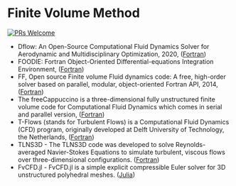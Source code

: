 # Finite Volume Method

[![PRs Welcome](https://img.shields.io/badge/PRs-welcome-brightgreen.svg?style=flat-square)](http://makeapullrequest.com)


* Dflow: An Open-Source Computational Fluid Dynamics Solver for Aerodynamic and Multidisciplinary Optimization, 2020, ([Fortran](https://github.com/mdolab/adflow))
* FOODIE: Fortran Object-Oriented Differential-equations Integration Environment, ([Fortran](https://github.com/Fortran-FOSS-Programmers/FOODIE))
* FF, Open source Finite volume Fluid dynamics code: A free, high-order solver based on parallel, modular, object-oriented Fortran API, 2014, ([Fortran](https://github.com/szaghi/OFF))
* The freeCappuccino is a three-dimensional fully unstructured finite volume code for Computational Fluid Dynamics which comes in serial and parallel version, ([Fortran](https://github.com/nikola-m/freeCappuccino))
* T-Flows (stands for Turbulent Flows) is a Computational Fluid Dynamics (CFD) program, originally developed at Delft University of Technology, the Netherlands, ([Fortran](https://github.com/DelNov/T-Flows))
* TLNS3D - The TLNS3D code was developed to solve Reynolds-averaged Navier-Stokes Equations to simulate turbulent, viscous flows over three-dimensional configurations. ([Fortran](https://github.com/nasa/TLNS3D))
* FvCFD.jl - FvCFD.jl is a simple explicit compressible Euler solver for 3D unstructured polyhedral meshes. ([Julia](https://github.com/henrystoldt/FvCFD.jl))
